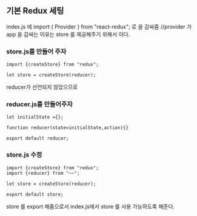 ## 기본 Redux 세팅

index.js 에 import { Provider } from "react-redux";
<Provider store={store}> 로 <App/>을 감싸줌  //provider 가 app 을 감싸는 이유는 store 를 제공해주기 위해서 이다.
  
  
  ### store.js를 만들어 주자
  ```
  import {createStore} from "redux";
  
  let store = createStore(reducer);
  ```
  
  reducer가 선언되지 않았으므로
  
  
  
  ### reducer.js를 만들어주자
  ```
  let initialState ={};
  
  function reducer(state=initialState,action){}
  
  export default reducer;
  ```
  
  
  
  ### store.js 수정
  ```
  import {createStore} from "redux";
  import {reducer} from "~~";
  
  let store = createStore(reducer);
  
  export default store;
  ```
  store 를 export 해줌으로서 index.js에서 store 를 사용 가능하도록 해준다.
  
  
  
  
